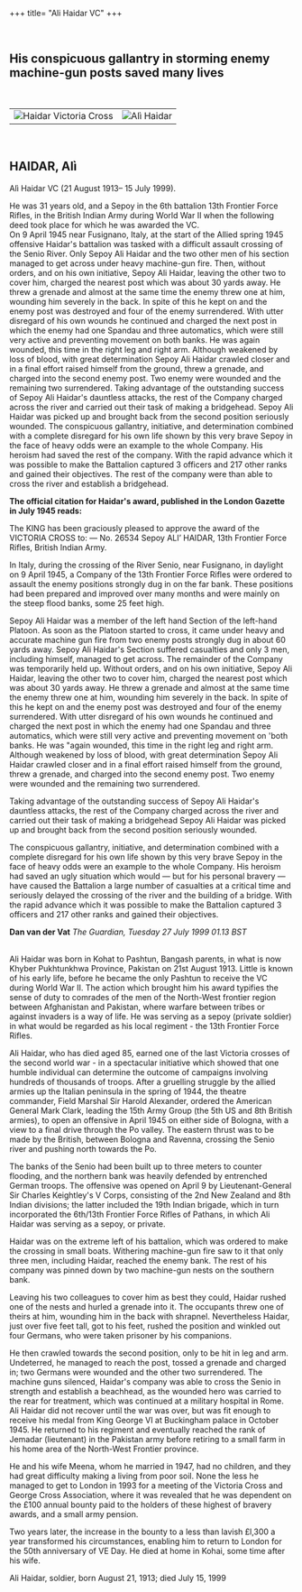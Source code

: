 +++
title= "Ali Haidar VC"
+++

<br>

<h2>His conspicuous gallantry in storming enemy machine-gun posts saved many lives</h2>
<br>

<table>
<tbody>
<tr>
<td valign=”top” ><img src="\images\aliHaidar1.png" alt="Haidar Victoria Cross"/></td>
<td valign=”top” ><img src="\images\aliHaidar2.png" alt="Alì Haidar"/></td>
</tr></tbody></table>

<br>
<h2>HAIDAR, Alì</h2>

Alì Haidar VC (21 August 1913– 15 July 1999).

He was 31 years old, and a Sepoy in the 6th battalion 13th Frontier Force Rifles, in the British Indian Army during World War II when the following deed took place for which he was awarded the VC.
<br>
On 9 April 1945 near Fusignano, Italy, at the start of the Allied spring 1945 offensive Haidar's battalion was tasked with a difficult assault crossing of the Senio River. Only Sepoy Ali Haidar and the two other men of his section managed to get across under heavy machine-gun fire. Then, without orders, and on his own initiative, Sepoy Ali Haidar, leaving the other two to cover him, charged the nearest post which was about 30 yards away. He threw a grenade and almost at the same time the enemy threw one at him, wounding him severely in the back. In spite of this he kept on and the enemy post was destroyed and four of the enemy surrendered. With utter disregard of his own wounds he continued and charged the next post in which the enemy had one Spandau and three automatics, which were still very active and preventing movement on both banks. He was again wounded, this time in the right leg and right arm. Although weakened by loss of blood, with great determination Sepoy Ali Haidar crawled closer and in a final effort raised himself from the ground, threw a grenade, and charged into the second enemy post. Two enemy were wounded and the remaining two surrendered. Taking advantage of the outstanding success of Sepoy Ali Haidar's dauntless attacks, the rest of the Company charged across the river and carried out their task of making a bridgehead. Sepoy Ali Haidar was picked up and brought back from the second position seriously wounded. The conspicuous gallantry, initiative, and determination combined with a complete disregard for his own life shown by this very brave Sepoy in the face of heavy odds were an example to the whole Company. His heroism had saved the rest of the company. With the rapid advance which it was possible to make the Battalion captured 3 officers and 217 other ranks and gained their objectives. The rest of the company were than able to cross the river and establish a bridgehead.
<br>

<B>The official citation for Haidar's award, published in the London Gazette in July 1945 reads:</B>

The KING has been graciously pleased to approve the award of the VICTORIA CROSS to: — No. 26534 Sepoy ALI’ HAIDAR, 13th Frontier Force Rifles, British Indian Army.

In Italy, during the crossing of the River Senio, near Fusignano, in daylight on 9 April 1945, a Company of the 13th Frontier Force Rifles were ordered to assault the enemy positions strongly dug in on the far bank. These positions had been prepared and improved over many months and were mainly on the steep flood banks, some 25 feet high.

Sepoy Ali Haidar was a member of the left hand Section of the left-hand Platoon. As soon as the Platoon started to cross, it came under heavy and accurate machine gun fire from two enemy posts strongly dug in about 60 yards away. Sepoy Ali Haidar's Section suffered casualties and only 3 men, including himself, managed to get across. The remainder of the Company was temporarily held up. Without orders, and on his own initiative, Sepoy Ali Haidar, leaving the other two to cover him, charged the nearest post which was about 30 yards away. He threw a grenade and almost at the same time the enemy threw one at him, wounding him severely in the back. In spite of this he kept on and the enemy post was destroyed and four of the enemy surrendered. With utter disregard of his own wounds he continued and charged the next post in which the enemy had one Spandau and three automatics, which were still very active and preventing movement on 'both banks. He was "again wounded, this time in the right leg and right arm. Although weakened by loss of blood, with great determination Sepoy Ali Haidar crawled closer and in a final effort raised himself from the ground, threw a grenade, and charged into the second enemy post. Two enemy were wounded and the remaining two surrendered.

Taking advantage of the outstanding success of Sepoy Ali Haidar's dauntless attacks, the rest of the Company charged across the river and carried out their task of making a bridgehead
Sepoy Ali Haidar was picked up and brought back from the second position seriously wounded.

The conspicuous gallantry, initiative, and determination combined with a complete disregard for his own life shown by this very brave Sepoy in the face of heavy odds were an example to the whole Company. His heroism had saved an ugly situation which would — but for his personal bravery — have caused the Battalion a large number of casualties at a critical time and seriously delayed the crossing of the river and the building of a bridge. With the rapid advance which it was possible to make the Battalion captured 3 officers and 217 other ranks and gained their objectives.

<B>Dan van der Vat</B>
<i>The Guardian, Tuesday 27 July 1999 01.13 BST</i>

<br>
Ali Haidar was born in Kohat to Pashtun, Bangash parents, in what is now Khyber Pukhtunkhwa Province, Pakistan on 21st August 1913. Little is known of his early life, before he became the only Pashtun to receive the VC during World War II. The action which brought him his award typifies the sense of duty to comrades of the men of the North-West frontier region between Afghanistan and Pakistan, where warfare between tribes or against invaders is a way of life. He was serving as a sepoy (private soldier) in what would be regarded as his local regiment - the 13th Frontier Force Rifles.
 
Ali Haidar, who has died aged 85, earned one of the last Victoria crosses of the second world war - in a spectacular initiative which showed that one humble individual can determine the outcome of campaigns involving hundreds of thousands of troops.
After a gruelling struggle by the allied armies up the Italian peninsula in the spring of 1944, the theatre commander, Field Marshal Sir Harold Alexander, ordered the American General Mark Clark, leading the 15th Army Group (the 5th US and 8th British armies), to open an offensive in April 1945 on either side of Bologna, with a view to a final drive through the Po valley. The eastern thrust was to be made by the British, between Bologna and Ravenna, crossing the Senio river and pushing north towards the Po.

The banks of the Senio had been built up to three meters to counter flooding, and the northern bank was heavily defended by entrenched German troops. The offensive was opened on April 9 by Lieutenant-General Sir Charles Keightley's V Corps, consisting of the 2nd New Zealand and 8th Indian divisions; the latter included the 19th Indian brigade, which in turn incorporated the 6th/13th Frontier Force Rifles of Pathans, in which Ali Haidar was serving as a sepoy, or private.

Haidar was on the extreme left of his battalion, which was ordered to make the crossing in small boats. Withering machine-gun fire saw to it that only three men, including Haidar, reached the enemy bank. The rest of his company was pinned down by two machine-gun nests on the southern bank.

Leaving his two colleagues to cover him as best they could, Haidar rushed one of the nests and hurled a grenade into it. The occupants threw one of theirs at him, wounding him in the back with shrapnel. Nevertheless Haidar, just over five feet tall, got to his feet, rushed the position and winkled out four Germans, who were taken prisoner by his companions.

He then crawled towards the second position, only to be hit in leg and arm. Undeterred, he managed to reach the post, tossed a grenade and charged in; two Germans were wounded and the other two surrendered. The machine guns silenced, Haidar's company was able to cross the Senio in strength and establish a beachhead, as the wounded hero was carried to the rear for treatment, which was continued at a military hospital in Rome.
Ali Haidar did not recover until the war was over, but was fit enough to receive his medal from King George VI at Buckingham palace in October 1945. He returned to his regiment and eventually reached the rank of Jemadar (lieutenant) in the Pakistan army before retiring to a small farm in his home area of the North-West Frontier province.

He and his wife Meena, whom he married in 1947, had no children, and they had great difficulty making a living from poor soil. None the less he managed to get to London in 1993 for a meeting of the Victoria Cross and George Cross Association, where it was revealed that he was dependent on the £100 annual bounty paid to the holders of these highest of bravery awards, and a small army pension.

Two years later, the increase in the bounty to a less than lavish £l,300 a year transformed his circumstances, enabling him to return to London for the 50th anniversary of VE Day. He died at home in Kohai, some time after his wife.

Ali Haidar, soldier, born August 21, 1913; died July 15, 1999


